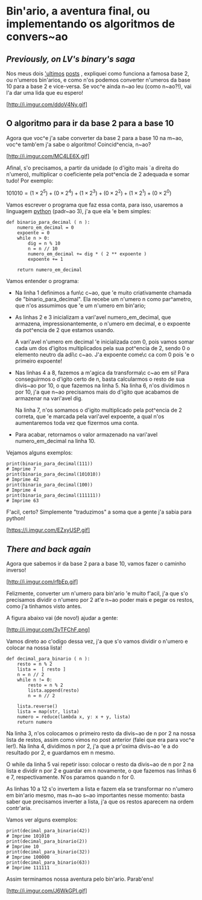 # Bin\'ario, a aventura final, ou implementando os algoritmos de convers\~ao

## *Previously, on LV's binary's saga*

Nos meus dois
[\'ultimos](https://br.portalprofes.com/lvirgili/blog/binario-a-lingua-do-computador)
[posts](https://br.portalprofes.com/lvirgili/blog/binario-o-retorno-ou-como-converter-de-binario-para-decimal)
, expliquei como funciona a famosa base 2, ou n\'umeros bin\'arios, e
como n\'os podemos converter n\'umeros da base 10 para a base 2 e
vice-versa. Se voc\^e ainda n\~ao leu (como n\~ao?!), vai l\'a dar uma
lida que eu espero!

[http://i.imgur.com/ddoV4Ny.gif]

## O algoritmo para ir da base 2 para a base 10

Agora que voc\^e j\'a sabe converter da base 2 para a base 10 na
m\~ao, voc\^e tamb\'em j\'a sabe o algoritmo! Coincid\^encia, n\~ao?

[http://i.imgur.com/MC4LE6X.gif]

Afinal, s\'o precisamos, a partir da unidade (o d\'igito mais \`a
direita do n\'umero), multiplicar o coeficiente pela pot\^encia de
2 adequada e somar tudo! Por exemplo:

$101010 = ( 1 \times 2 ^ 5 ) + ( 0 \times 2 ^ 4 ) + ( 1 \times 2 ^ 3
) + ( 0 \times 2 ^ 2 ) + ( 1 \times 2 ^ 1 ) + ( 0 \times 2 ^ 0 )$

Vamos escrever o programa que faz essa conta, para isso, usaremos a
linguagem [python][1] (padr\~ao 3), j\'a que ela \'e bem simples:

~~~ {.python .numberLines}
def binario_para_decimal ( n ):
    numero_em_decimal = 0
    expoente = 0
    while n > 0:
        dig = n % 10
        n = n // 10
        numero_em_decimal += dig * ( 2 ** expoente )
        expoente += 1

    return numero_em_decimal
~~~

Vamos entender o programa:

- Na linha 1 definimos a fun\c c\~ao, que \'e muito criativamente
  chamada de "binario_para_decimal". Ela recebe um n\'umero n como
  par\^ametro, que n\'os assumimos que \'e um n\'umero em
  bin\'ario;

- As linhas 2 e 3 inicializam a vari\'avel numero_em_decimal, que
  armazena, impressionantemente, o n\'umero em decimal, e o expoente
  da pot\^encia de 2 que estamos usando.

  A vari\'avel n\'umero em decimal \'e inicializada com 0, pois vamos
  somar cada um dos d\'igitos multiplicados pela sua pot\^encia de 2,
  sendo 0 o elemento neutro da adi\c c\~ao. J\'a expoente come\c ca
  com 0 pois \'e o primeiro expoente!

- Nas linhas 4 a 8, fazemos a m\'agica da transforma\c c\~ao em si!
  Para conseguirmos o d\'igito certo de n, basta calcularmos o resto
  de sua divis\~ao por 10, o que fazemos na linha 5. Na linha 6, n\'os
  dividimos n por 10, j\'a que n\~ao precisamos mais do d\'igito que
  acabamos de armazenar na vari\'avel dig.

  Na linha 7, n\'os somamos o d\'igito multiplicado pela
  pot\^encia de 2 correta, que \'e marcada pela vari\'avel expoente, a
  qual n\'os aumentaremos toda vez que fizermos uma conta.

- Para acabar, retornamos o valor armazenado na vari\'avel
  numero_em_decimal na linha 10.


Vejamos alguns exemplos:

~~~ {.python}
print(binario_para_decimal(111))
# Imprime 7
print(binario_para_decimal(101010))
# Imprime 42
print(binario_para_decimal(100))
# Imprime 4
print(binario_para_decimal(111111))
# Imprime 63
~~~

F\'acil, certo? Simplemente "traduzimos" a soma que a gente j\'a sabia
para python!

[https://i.imgur.com/EZxyUSP.gif]

## *There and back again*

Agora que sabemos ir da base 2 para a base 10, vamos fazer o caminho
inverso!

[http://i.imgur.com/rfbEp.gif]

Felizmente, converter um n\'umero para bin\'ario \'e muito f\'acil,
j\'a que s\'o precisamos dividir o n\'umero por 2 at\'e n\~ao poder
mais e pegar os restos, como  j\'a tinhamos visto antes.

A figura abaixo vai (de novo!) ajudar a gente:

[http://i.imgur.com/3vTFChF.png]

Vamos direto ao c\'odigo dessa vez, j\'a que s\'o vamos dividir o
n\'umero e colocar na nossa lista!

~~~ {.python .numberLines}
def decimal_para_binario ( n ):
    resto = n % 2
    lista =  [ resto ]
    n = n // 2
    while n != 0:
        resto = n % 2
        lista.append(resto)
        n = n // 2

    lista.reverse()
    lista = map(str, lista)
    numero = reduce(lambda x, y: x + y, lista)
    return numero

~~~

Na linha 3, n\'os colocamos o primeiro resto da divis\~ao de n por 2 na
nossa lista de restos, assim como vimos no post anterior (falei que
era para voc\^e ler!). Na linha 4, dividimos n por 2, j\'a que a
pr\'oxima divis\~ao \'e a do resultado por 2, e guardamos em n mesmo.

O while da linha 5 vai repetir isso: colocar o resto da divis\~ao de n
por 2 na lista e dividir n por 2 e guardar em n novamente, o que
fazemos nas linhas 6 e 7, respectivamente. N\'os paramos quando n for
0.

As linhas 10 a 12 s\'o invertem a lista e fazem ela se transformar no
n\'umero em bin\'ario mesmo, mas n\~ao s~ao importantes nesse momento:
basta saber que precisamos inverter a lista, j\'a que os restos
aparecem na ordem contr\'aria.

Vamos ver alguns exemplos:

~~~ {.python}
print(decimal_para_binario(42))
# Imprime 101010
print(decimal_para_binario(2))
# Imprime 10
print(decimal_para_binario(32))
# Imprime 100000
print(decimal_para_binario(63))
# Imprime 111111
~~~

Assim terminamos nossa aventura pelo bin\'ario. Parab\'ens!

[http://i.imgur.com/J6WkGPI.gif]



[1]: https://www.python.org/  "python"
